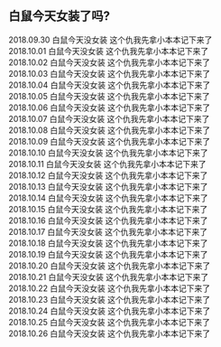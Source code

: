 ## 白鼠今天女装了吗?
2018.09.30 白鼠今天没女装 这个仇我先拿小本本记下来了<br>
2018.10.01 白鼠今天没女装 这个仇我先拿小本本记下来了<br>
2018.10.02 白鼠今天没女装 这个仇我先拿小本本记下来了<br>
2018.10.03 白鼠今天没女装 这个仇我先拿小本本记下来了<br>
2018.10.04 白鼠今天没女装 这个仇我先拿小本本记下来了<br>
2018.10.05 白鼠今天没女装 这个仇我先拿小本本记下来了<br>
2018.10.06 白鼠今天没女装 这个仇我先拿小本本记下来了<br>
2018.10.07 白鼠今天没女装 这个仇我先拿小本本记下来了<br>
2018.10.08 白鼠今天没女装 这个仇我先拿小本本记下来了<br>
2018.10.09 白鼠今天没女装 这个仇我先拿小本本记下来了<br>
2018.10.10 白鼠今天没女装 这个仇我先拿小本本记下来了<br>
2018.10.11 白鼠今天没女装 这个仇我先拿小本本记下来了<br>
2018.10.12 白鼠今天没女装 这个仇我先拿小本本记下来了<br>
2018.10.13 白鼠今天没女装 这个仇我先拿小本本记下来了<br>
2018.10.14 白鼠今天没女装 这个仇我先拿小本本记下来了<br>
2018.10.15 白鼠今天没女装 这个仇我先拿小本本记下来了<br>
2018.10.16 白鼠今天没女装 这个仇我先拿小本本记下来了<br>
2018.10.17 白鼠今天没女装 这个仇我先拿小本本记下来了<br>
2018.10.18 白鼠今天没女装 这个仇我先拿小本本记下来了<br>
2018.10.19 白鼠今天没女装 这个仇我先拿小本本记下来了<br>
2018.10.20 白鼠今天没女装 这个仇我先拿小本本记下来了<br>
2018.10.21 白鼠今天没女装 这个仇我先拿小本本记下来了<br>
2018.10.22 白鼠今天没女装 这个仇我先拿小本本记下来了<br>
2018.10.23 白鼠今天没女装 这个仇我先拿小本本记下来了<br>
2018.10.24 白鼠今天没女装 这个仇我先拿小本本记下来了<br>
2018.10.25 白鼠今天没女装 这个仇我先拿小本本记下来了<br>
2018.10.26 白鼠今天没女装 这个仇我先拿小本本记下来了<br>
